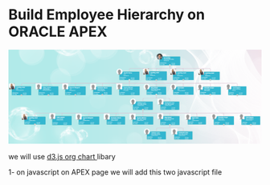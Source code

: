 # Build Employee Hierarchy on ORACLE APEX
	
![Employee Hierarchy on ORACLE APEX](/img/employee-hierarchy.PNG)

we will use [d3.js org chart ](https://observablehq.com/@bangingrocks/d3-v5-org-chart) libary 

1- on javascript on APEX page we will add this two javascript file 
 
